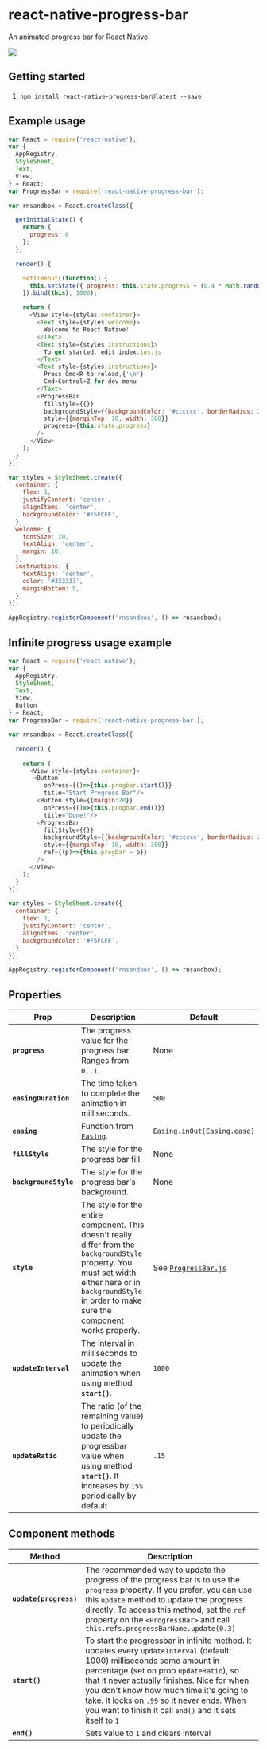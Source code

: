 # react-native-progress-bar

An animated progress bar for React Native.

![](https://i.imgur.com/EGufppz.gif)

## Getting started

1. `npm install react-native-progress-bar@latest --save`

## Example usage

```javascript
var React = require('react-native');
var {
  AppRegistry,
  StyleSheet,
  Text,
  View,
} = React;
var ProgressBar = require('react-native-progress-bar');

var rnsandbox = React.createClass({

  getInitialState() {
    return {
      progress: 0
    };
  },

  render() {

    setTimeout((function() {
      this.setState({ progress: this.state.progress + (0.4 * Math.random())});
    }).bind(this), 1000);

    return (
      <View style={styles.container}>
        <Text style={styles.welcome}>
          Welcome to React Native!
        </Text>
        <Text style={styles.instructions}>
          To get started, edit index.ios.js
        </Text>
        <Text style={styles.instructions}>
          Press Cmd+R to reload,{'\n'}
          Cmd+Control+Z for dev menu
        </Text>
        <ProgressBar
          fillStyle={{}}
          backgroundStyle={{backgroundColor: '#cccccc', borderRadius: 2}}
          style={{marginTop: 10, width: 300}}
          progress={this.state.progress}
        />
      </View>
    );
  }
});

var styles = StyleSheet.create({
  container: {
    flex: 1,
    justifyContent: 'center',
    alignItems: 'center',
    backgroundColor: '#F5FCFF',
  },
  welcome: {
    fontSize: 20,
    textAlign: 'center',
    margin: 10,
  },
  instructions: {
    textAlign: 'center',
    color: '#333333',
    marginBottom: 5,
  },
});

AppRegistry.registerComponent('rnsandbox', () => rnsandbox);

```

## Infinite progress usage example

```javascript
var React = require('react-native');
var {
  AppRegistry,
  StyleSheet,
  Text,
  View,
  Button
} = React;
var ProgressBar = require('react-native-progress-bar');

var rnsandbox = React.createClass({

  render() {

    return (
      <View style={styles.container}>
       <Button
          onPress={()=>{this.progbar.start()}}
          title="Start Progress Bar"/>
        <Button style={{margin:20}}
          onPress={()=>{this.progbar.end()}}
          title="Done!"/>
        <ProgressBar
          fillStyle={{}}
          backgroundStyle={{backgroundColor: '#cccccc', borderRadius: 2}}
          style={{marginTop: 10, width: 300}}
          ref={(p)=>{this.progbar = p}}
        />
      </View>
    );
  }
});

var styles = StyleSheet.create({
  container: {
    flex: 1,
    justifyContent: 'center',
    alignItems: 'center',
    backgroundColor: '#F5FCFF',
  }
});

AppRegistry.registerComponent('rnsandbox', () => rnsandbox);

```

## Properties

| Prop | Description | Default |
|---|---|---|
|**`progress`**|The progress value for the progress bar. Ranges from `0..1`.|None|
|**`easingDuration`**|The time taken to complete the animation in milliseconds.|`500`|
|**`easing`**|Function from [`Easing`](https://github.com/facebook/react-native/blob/master/Libraries/Animation/Animated/Easing.js).|`Easing.inOut(Easing.ease)`|
|**`fillStyle`**|The style for the progress bar fill.|None|
|**`backgroundStyle `**|The style for the progress bar's background.|None|
|**`style `**|The style for the entire component. This doesn't really differ from the `backgroundStyle` property. You must set width either here or in `backgroundStyle` in order to make sure the component works properly.|See [`ProgressBar.js`](https://github.com/lwansbrough/react-native-progress-bar/blob/master/ProgressBar.js)|
|**`updateInterval`**|The interval in milliseconds to update the animation when using method **`start()`**.|`1000`|
|**`updateRatio`**|The ratio (of the remaining value) to periodically update the progressbar value when using method **`start()`**. It increases by `15%` periodically by default|`.15`|


## Component methods
| Method | Description |
|---|---|
| **`update(progress)`** | The recommended way to update the progress of the progress bar is to use the `progress` property. If you prefer, you can use this `update` method to update the progress directly. To access this method, set the `ref` property on the `<ProgressBar>` and call `this.refs.progressBarName.update(0.3)` |
| **`start()`** | To start the progressbar in infinite method. It updates every `updateInterval` (default: 1000) milliseconds some amount in percentage (set on prop `updateRatio`), so that it never actually finishes. Nice for when you don't know how much time it's going to take. It locks on `.99` so it never ends. When you want to finish it call `end()` and it sets itself to `1` |
| **`end()`** | Sets value to `1` and clears interval |
